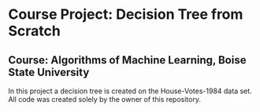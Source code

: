 # Course Project: Decision Tree from Scratch

## Course: Algorithms of Machine Learning, Boise State University

In this project a decision tree is created on the House-Votes-1984 data set.  All code was created solely by the owner of this repository.
